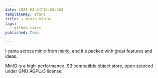 ```yaml
---
date: 2024-03-04T15:53:36Z
templateKey: stars
title: ⭐ minio minio
tags:
  - github-stars
published: True

---
```


I came across [minio](https://github.com/minio/minio) from [minio](https://github.com/minio), and it's packed with great features and ideas.

MinIO is a high-performance, S3 compatible object store, open sourced under GNU AGPLv3 license.
